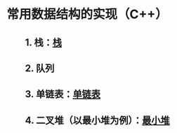 # 常用数据结构的实现（C++）
## &emsp;&emsp;1. 栈：[栈](https://github.com/Stoneplay/DataStructure/tree/master/Stack)

## &emsp;&emsp;2. 队列

## &emsp;&emsp;3. 单链表：[单链表](https://github.com/Stoneplay/DataStructure/tree/master/LinkedList)

## &emsp;&emsp;4. 二叉堆（以最小堆为例）：[最小堆](https://github.com/Stoneplay/DataStructure/tree/master/MinHeap)

